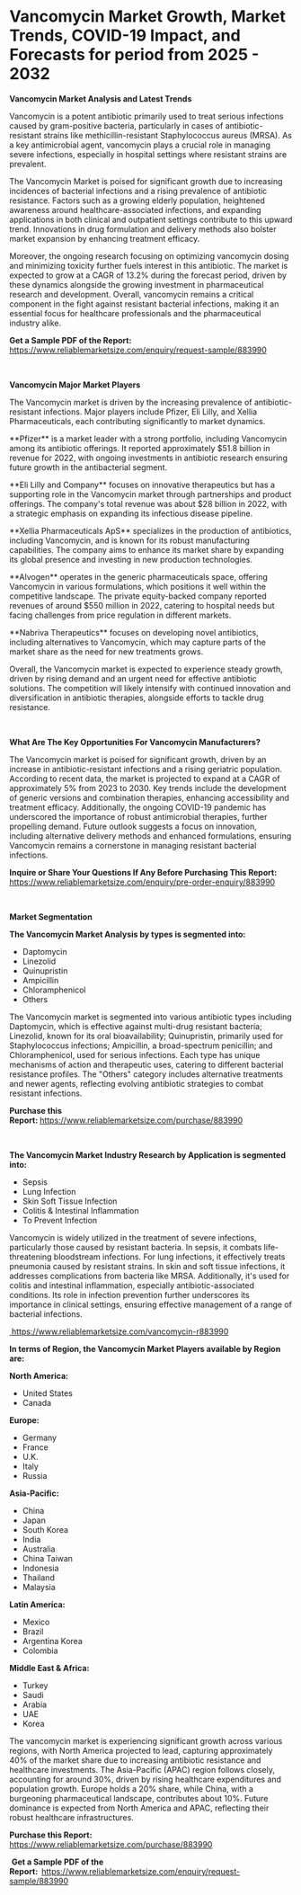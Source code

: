 <p><h1>Vancomycin Market Growth, Market Trends, COVID-19 Impact, and Forecasts for period from 2025 - 2032</h1></p><p><strong>Vancomycin Market Analysis and Latest Trends</strong></p>
<p><p>Vancomycin is a potent antibiotic primarily used to treat serious infections caused by gram-positive bacteria, particularly in cases of antibiotic-resistant strains like methicillin-resistant Staphylococcus aureus (MRSA). As a key antimicrobial agent, vancomycin plays a crucial role in managing severe infections, especially in hospital settings where resistant strains are prevalent.</p><p>The Vancomycin Market is poised for significant growth due to increasing incidences of bacterial infections and a rising prevalence of antibiotic resistance. Factors such as a growing elderly population, heightened awareness around healthcare-associated infections, and expanding applications in both clinical and outpatient settings contribute to this upward trend. Innovations in drug formulation and delivery methods also bolster market expansion by enhancing treatment efficacy.</p><p>Moreover, the ongoing research focusing on optimizing vancomycin dosing and minimizing toxicity further fuels interest in this antibiotic. The market is expected to grow at a CAGR of 13.2% during the forecast period, driven by these dynamics alongside the growing investment in pharmaceutical research and development. Overall, vancomycin remains a critical component in the fight against resistant bacterial infections, making it an essential focus for healthcare professionals and the pharmaceutical industry alike.</p></p>
<p><strong>Get a Sample PDF of the Report:&nbsp;</strong> <a href="https://www.reliablemarketsize.com/enquiry/request-sample/883990?utm_campaign=3064&utm_medium=2&utm_source=Github&utm_content=ia&utm_term=19042025&utm_id=vancomycin">https://www.reliablemarketsize.com/enquiry/request-sample/883990</a></p>
<p>&nbsp;</p>
<p><strong>Vancomycin Major Market Players</strong></p>
<p><p>The Vancomycin market is driven by the increasing prevalence of antibiotic-resistant infections. Major players include Pfizer, Eli Lilly, and Xellia Pharmaceuticals, each contributing significantly to market dynamics.</p><p>**Pfizer** is a market leader with a strong portfolio, including Vancomycin among its antibiotic offerings. It reported approximately $51.8 billion in revenue for 2022, with ongoing investments in antibiotic research ensuring future growth in the antibacterial segment.</p><p>**Eli Lilly and Company** focuses on innovative therapeutics but has a supporting role in the Vancomycin market through partnerships and product offerings. The company's total revenue was about $28 billion in 2022, with a strategic emphasis on expanding its infectious disease pipeline.</p><p>**Xellia Pharmaceuticals ApS** specializes in the production of antibiotics, including Vancomycin, and is known for its robust manufacturing capabilities. The company aims to enhance its market share by expanding its global presence and investing in new production technologies.</p><p>**Alvogen** operates in the generic pharmaceuticals space, offering Vancomycin in various formulations, which positions it well within the competitive landscape. The private equity-backed company reported revenues of around $550 million in 2022, catering to hospital needs but facing challenges from price regulation in different markets.</p><p>**Nabriva Therapeutics** focuses on developing novel antibiotics, including alternatives to Vancomycin, which may capture parts of the market share as the need for new treatments grows. </p><p>Overall, the Vancomycin market is expected to experience steady growth, driven by rising demand and an urgent need for effective antibiotic solutions. The competition will likely intensify with continued innovation and diversification in antibiotic therapies, alongside efforts to tackle drug resistance.</p></p>
<p>&nbsp;</p>
<p><strong>What Are The Key Opportunities For Vancomycin Manufacturers?</strong></p>
<p><p>The Vancomycin market is poised for significant growth, driven by an increase in antibiotic-resistant infections and a rising geriatric population. According to recent data, the market is projected to expand at a CAGR of approximately 5% from 2023 to 2030. Key trends include the development of generic versions and combination therapies, enhancing accessibility and treatment efficacy. Additionally, the ongoing COVID-19 pandemic has underscored the importance of robust antimicrobial therapies, further propelling demand. Future outlook suggests a focus on innovation, including alternative delivery methods and enhanced formulations, ensuring Vancomycin remains a cornerstone in managing resistant bacterial infections.</p></p>
<p><strong>Inquire or Share Your Questions If Any Before Purchasing This Report:</strong> <a href="https://www.reliablemarketsize.com/enquiry/pre-order-enquiry/883990?utm_campaign=3064&utm_medium=2&utm_source=Github&utm_content=ia&utm_term=19042025&utm_id=vancomycin">https://www.reliablemarketsize.com/enquiry/pre-order-enquiry/883990</a></p>
<p>&nbsp;</p>
<p><strong>Market Segmentation</strong></p>
<p><strong>The Vancomycin Market Analysis by types is segmented into:</strong></p>
<p><ul><li>Daptomycin</li><li>Linezolid</li><li>Quinupristin</li><li>Ampicillin</li><li>Chloramphenicol</li><li>Others</li></ul></p>
<p><p>The Vancomycin market is segmented into various antibiotic types including Daptomycin, which is effective against multi-drug resistant bacteria; Linezolid, known for its oral bioavailability; Quinupristin, primarily used for Staphylococcus infections; Ampicillin, a broad-spectrum penicillin; and Chloramphenicol, used for serious infections. Each type has unique mechanisms of action and therapeutic uses, catering to different bacterial resistance profiles. The "Others" category includes alternative treatments and newer agents, reflecting evolving antibiotic strategies to combat resistant infections.</p></p>
<p><strong>Purchase this Report:&nbsp;</strong><a href="https://www.reliablemarketsize.com/purchase/883990?utm_campaign=3064&utm_medium=2&utm_source=Github&utm_content=ia&utm_term=19042025&utm_id=vancomycin">https://www.reliablemarketsize.com/purchase/883990</a></p>
<p>&nbsp;</p>
<p><strong>The Vancomycin Market Industry Research by Application is segmented into:</strong></p>
<p><ul><li>Sepsis</li><li>Lung Infection</li><li>Skin Soft Tissue Infection</li><li>Colitis & Intestinal Inflammation</li><li>To Prevent Infection</li></ul></p>
<p><p>Vancomycin is widely utilized in the treatment of severe infections, particularly those caused by resistant bacteria. In sepsis, it combats life-threatening bloodstream infections. For lung infections, it effectively treats pneumonia caused by resistant strains. In skin and soft tissue infections, it addresses complications from bacteria like MRSA. Additionally, it's used for colitis and intestinal inflammation, especially antibiotic-associated conditions. Its role in infection prevention further underscores its importance in clinical settings, ensuring effective management of a range of bacterial infections.</p></p>
<p><a href="https://www.reliablemarketsize.com/vancomycin-r883990?utm_campaign=3064&utm_medium=2&utm_source=Github&utm_content=ia&utm_term=19042025&utm_id=vancomycin">&nbsp;https://www.reliablemarketsize.com/vancomycin-r883990</a></p>
<p><strong>In terms of Region, the Vancomycin Market Players available by Region are:</strong></p>
<p>
    <p> <strong> North America: </strong>
        <ul>
            <li>United States</li>
            <li>Canada</li>
        </ul>
        </p> 
    <p> <strong> Europe: </strong>
        <ul>
            <li>Germany</li>
            <li>France</li>
            <li>U.K.</li>
            <li>Italy</li>
            <li>Russia</li>
        </ul>
        </p> 
    <p> <strong> Asia-Pacific: </strong>
        <ul>
            <li>China</li>
            <li>Japan</li>
            <li>South Korea</li>
            <li>India</li>
            <li>Australia</li>
            <li>China Taiwan</li>
            <li>Indonesia</li>
            <li>Thailand</li>
            <li>Malaysia</li>
        </ul>
        </p> 
    <p> <strong> Latin America: </strong>
        <ul>
            <li>Mexico</li>
            <li>Brazil</li>
            <li>Argentina Korea</li>
            <li>Colombia</li>
        </ul>
        </p> 
    <p> <strong> Middle East & Africa: </strong>
        <ul>
            <li>Turkey</li>
            <li>Saudi</li>
            <li>Arabia</li>
            <li>UAE</li>
            <li>Korea</li>
        </ul>
    </p>
    </p>
<p><p>The vancomycin market is experiencing significant growth across various regions, with North America projected to lead, capturing approximately 40% of the market share due to increasing antibiotic resistance and healthcare investments. The Asia-Pacific (APAC) region follows closely, accounting for around 30%, driven by rising healthcare expenditures and population growth. Europe holds a 20% share, while China, with a burgeoning pharmaceutical landscape, contributes about 10%. Future dominance is expected from North America and APAC, reflecting their robust healthcare infrastructures.</p></p>
<p><strong>Purchase this Report: </strong><a href="https://www.reliablemarketsize.com/purchase/883990?utm_campaign=3064&utm_medium=2&utm_source=Github&utm_content=ia&utm_term=19042025&utm_id=vancomycin">https://www.reliablemarketsize.com/purchase/883990</a></p>
<p>&nbsp;<strong>Get a Sample PDF of the Report:&nbsp;&nbsp;</strong><a href="https://www.reliablemarketsize.com/enquiry/request-sample/883990?utm_campaign=3064&utm_medium=2&utm_source=Github&utm_content=ia&utm_term=19042025&utm_id=vancomycin">https://www.reliablemarketsize.com/enquiry/request-sample/883990</a></p>
<p><strong></strong></p>
<p><p></p><p></p><p></p></p>